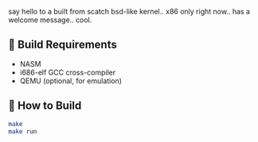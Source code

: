 say hello to a built from scatch bsd-like kernel.. x86 only right now.. has a welcome message.. cool.
## 🔧 Build Requirements

- NASM
- i686-elf GCC cross-compiler
- QEMU (optional, for emulation)

## 🚀 How to Build

```bash
make
make run
